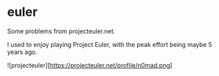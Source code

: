 # euler

Some problems from projecteuler.net.

I used to enjoy playing Project Euler, with the peak effort being maybe 5 years ago.

![projecteuler][https://projecteuler.net/profile/n0mad.png]
